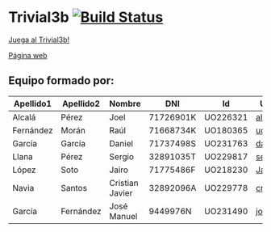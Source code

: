 # Trivial3b [![Build Status](https://travis-ci.org/Arquisoft/Trivial3b.svg?branch=master)](https://travis-ci.org/Arquisoft/Trivial3b)

[Juega al Trivial3b!](http://trivial3b.herokuapp.com/)

[Página web](https://arquisoft.github.io/Trivial3b/)

## Equipo formado por: 
| Apellido1 | Apellido2        | Nombre                 | DNI   | Id | Usuario Github |
|-----------|------------------|------------------------|-------|--------|----------------|
|Alcalá|Pérez|Joel|71726901K|UO226321|[alcalaperez](https://github.com/alcalaperez)|
|Fernández|Morán|Raúl|71668734K|UO180365|[uo180365](https://github.com/uo180365)|
|García|García|Daniel|71737498S|UO231763|[dani-garcia](https://github.com/dani-garcia)|
|Llana|Pérez|Sergio|32891035T|UO229817|[sergiollana](https://github.com/sergiollana)|
|López|Soto|Jairo|71775486F|UO218230|[JairoLopez](https://github.com/JairoLopez)|
|Navia|Santos|Cristian Javier|32892096A|UO229778|[cristian3](https://github.com/cristian3)|
|García|Fernández|José Manuel|9449976N|UO231490|[josemanuelgarcia](https://github.com/josemanuelgarcia)|
